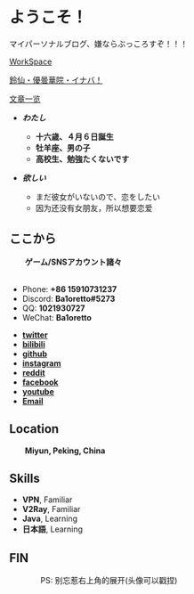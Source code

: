 # ようこそ！

マイパーソナルブログ、嫌ならぶっころすぞ！！！

[WorkSpace](/assets/content/Resume/workspace.pdf)

[鈴仙・優曇華院・イナバ！](/assets/content/Reisen/Inaba.html)

[文章一览](https://ba1oretto.com/archive/)


<!-- .slide -->

- ***わたし***
    - **十六歳、４月６日誕生**
    - **牡羊座、男の子**
    - **高校生、勉強たくないです**

- ***欲しい***
    - まだ彼女がいないので、恋をしたい
    - 因为还没有女朋友，所以想要恋爱

<!-- .slide vertical=true -->

## ここから

&emsp;&emsp;**ゲーム/SNSアカウント諸々**<br/><br/>

- Phone: **+86 15910731237**
- Discord: **Ba1oretto#5273**
- QQ: **1021930727**
- WeChat: **Ba1oretto**

<!-- .slide -->

- **[twitter](https://twitter.com/ZeroTwo08100166)**
- **[bilibili](https://space.bilibili.com/361996128)**
- **[github](https://github.com/Ba1oretto)**
- **[instagram](https://www.instagram.com/baioretto_w/)**
- **[reddit](https://www.reddit.com/user/Ba1oretto)**
- **[facebook](https://www.facebook.com/profile.php?id=100029532212638)**
- **[youtube](https://www.youtube.com/channel/UC_Gaj5YRUTnJ6aqrX5KEAIA)**
- **[Email](mailto:sunjiamu@outlook.com)**

<!-- .slide vertical=true -->

## Location

&emsp;&emsp;**Miyun, Peking, China**

[comment]: <> (<!-- .slide -->)

[comment]: <> (## Blogs)

[comment]: <> (- [鈴仙]&#40;http://ba1oretto.github.io/_posts/2021-05-09-reisen/&#41;)

[comment]: <> (- [博客搭建过程]&#40;http://ba1oretto.github.io/_posts/2021-04-10-create-blog/&#41;)

[comment]: <> (- [V2ray搭建过程]&#40;http://ba1oretto.github.io/_posts/2021-05-10-v2ray/&#41;)

[comment]: <> (- []&#40;&#41;)

<!-- .slide -->

## Skills

- **VPN**, Familiar
- **V2Ray**, Familiar
- **Java**, Learning
- **日本語**, Learning

<!-- .slide vertical=true -->

## **FIN**

&emsp;&emsp;&emsp;&emsp;PS: 别忘惹右上角的展开(头像可以戳捏)
